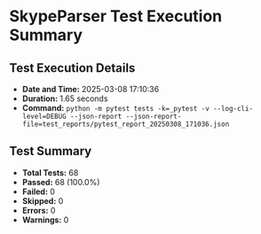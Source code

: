 # SkypeParser Test Execution Summary

## Test Execution Details

- **Date and Time:** 2025-03-08 17:10:36
- **Duration:** 1.65 seconds
- **Command:** `python -m pytest tests -k=_pytest -v --log-cli-level=DEBUG --json-report --json-report-file=test_reports/pytest_report_20250308_171036.json`

## Test Summary

- **Total Tests:** 68
- **Passed:** 68 (100.0%)
- **Failed:** 0
- **Skipped:** 0
- **Errors:** 0
- **Warnings:** 0

